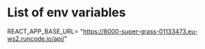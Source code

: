# List of env variables

REACT_APP_BASE_URL= "https://8000-super-grass-01133473.eu-ws2.runcode.io/api/"
